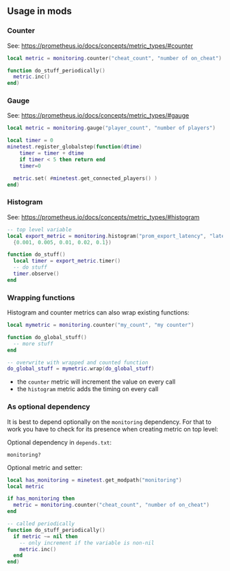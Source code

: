 
## Usage in mods

### Counter
See: https://prometheus.io/docs/concepts/metric_types/#counter

```lua
local metric = monitoring.counter("cheat_count", "number of on_cheat")

function do_stuff_periodically()
  metric.inc()
end)
```

### Gauge
See: https://prometheus.io/docs/concepts/metric_types/#gauge

```lua
local metric = monitoring.gauge("player_count", "number of players")

local timer = 0
minetest.register_globalstep(function(dtime)
	timer = timer + dtime
	if timer < 5 then return end
	timer=0

  metric.set( #minetest.get_connected_players() )
end)

```

### Histogram
See: https://prometheus.io/docs/concepts/metric_types/#histogram

```lua
-- top level variable
local export_metric = monitoring.histogram("prom_export_latency", "latency of the export",
  {0.001, 0.005, 0.01, 0.02, 0.1})

function do_stuff()
  local timer = export_metric.timer()
  -- do stuff
  timer.observe()
end
```

### Wrapping functions

Histogram and counter metrics can also wrap existing functions:
```lua
local mymetric = monitoring.counter("my_count", "my counter")

function do_global_stuff()
  -- more stuff
end

-- overwrite with wrapped and counted function
do_global_stuff = mymetric.wrap(do_global_stuff)

```

* the `counter` metric will increment the value on every call
* the `histogram` metric adds the timing on every call

### As optional dependency
It is best to depend optionally on the `monitoring` dependency.
For that to work you have to check for its presence when creating metric on top level:

Optional dependency in `depends.txt`:
```
monitoring?
```

Optional metric and setter:
```lua
local has_monitoring = minetest.get_modpath("monitoring")
local metric

if has_monitoring then
  metric = monitoring.counter("cheat_count", "number of on_cheat")
end

-- called periodically
function do_stuff_periodically()
  if metric ~= nil then
    -- only increment if the variable is non-nil
    metric.inc()
  end
end)
```
